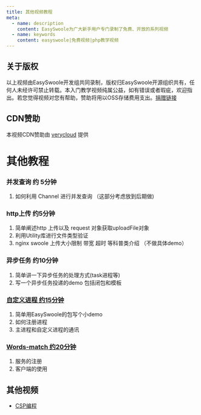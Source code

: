 ```yaml
---
title: 其他视频教程
meta:
  - name: description
    content: EasySwoole为广大新手用户专门录制了免费、开放的系列视频
  - name: keywords
    content: easyswoole|免费视频|php教学视频
---
```



## 关于版权
以上视频由EasySwoole开发组共同录制，版权归EasySwoole开源组织共有，任何人未经许可禁止转载。本入门教学视频纯属公益，如有错误或者瑕疵，欢迎指出。若您觉得视频对您有帮助，赞助将用以OSS存储费用支出。[捐赠链接](./../donate.md)

## CDN赞助
本视频CDN赞助由 [verycloud](https://www.verycloud.cn/) 提供





# 其他教程


### 并发查询 约 5分钟
1. 如何利用 Channel 进行并发查询 （这部分考虑放到后期做)
   
### http上传 约5分钟
1. 简单阐述http 上传以及 request 对象获取uploadFile对象
2. 利用Utility库进行文件类型验证
3. nginx swoole 上传大小限制 带宽 超时 等科普类介绍 （不做具体demo）

### 异步任务 约10分钟
1. 简单讲一下异步任务的处理方式(task进程等)
2. 写一个异步任务投递的demo 包括闭包和模板

### [自定义进程 约15分钟](http://video-oss.easyswoole.com/%E5%85%A5%E9%97%A8%E6%95%99%E7%A8%8B1/%E8%87%AA%E5%AE%9A%E4%B9%89%E8%BF%9B%E7%A8%8B.mp4)
1. 简单用EasySwoole的包写个小demo
2. 如何注册进程
3. 主进程和自定义进程的通讯

### [Words-match 约20分钟](http://video-oss.easyswoole.com/%E5%85%A5%E9%97%A8%E6%95%99%E7%A8%8B1/words-match.mp4)
1. 服务的注册
2. 客户端的使用

## 其他视频
- [CSP编程](https://www.easyswoole.com/playVideo.html?video=aHR0cDovdmlkZW8tb3NzLmVhc3lzd29vbGUuY29tLyVFNSU4NSVBNSVFOSU5NyVBOCVFNiU5NSU5OSVFNyVBOCU4QjEvJUU1JTg1JUE1JUU5JTk3JUE4Y3NwLm1wNA==)

